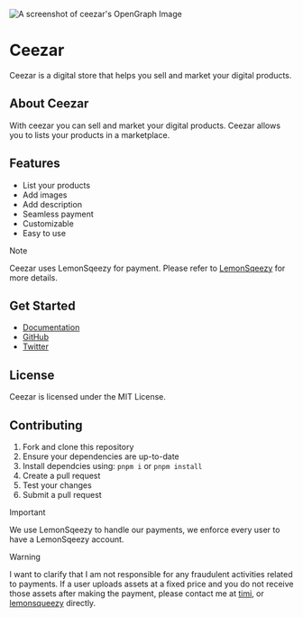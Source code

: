 ![A screenshot of ceezar's OpenGraph Image](https://res.cloudinary.com/derbreilm/image/upload/v1711585591/Ceezar_New_Cover_image_yxf4o9.png)


# Ceezar

Ceezar is a digital store that helps you sell and market your digital products.

## About Ceezar

With ceezar you can sell and market your digital products. Ceezar allows you to lists your products in a marketplace.

## Features

- List your products
- Add images
- Add description
- Seamless payment
- Customizable
- Easy to use

> [!NOTE]  
> Ceezar uses LemonSqeezy for payment. Please refer to [LemonSqeezy](https://lemonsqueezy.com) for more details.

## Get Started

- [Documentation](https://nextra.site/docs)
- [GitHub](https://github.com/shuding/nextra)
- [Twitter](https://twitter.com/shuding_)

## License

Ceezar is licensed under the MIT License.

## Contributing

1. Fork and clone this repository
2. Ensure your dependencies are up-to-date
3. Install dependcies using: `pnpm i` or `pnpm install`
4. Create a pull request
5. Test your changes
6. Submit a pull request

> [!IMPORTANT]  
> We use LemonSqeezy to handle our payments, we enforce every user to have a LemonSqeezy account.

> [!WARNING]  
> I want to clarify that I am not responsible for any fraudulent activities related to payments. If a user uploads assets at a fixed price and you do not receive those assets after making the payment, please contact me at [timi](mailto:info.techtimi@gmail.com), or [lemonsqueezy](https://lemonsqueezy.com/) directly.
